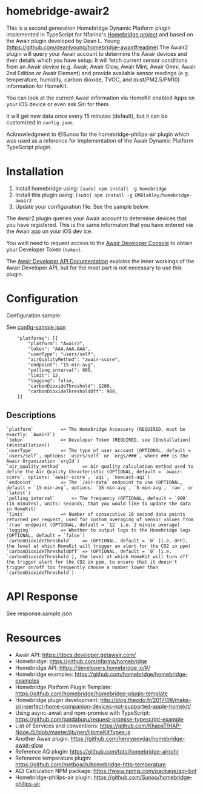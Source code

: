 # homebridge-awair2
This is a second generation Homebridge Dynamic Platform plugin implemented in TypeScript for Nfarina's [Homebridge project](https://github.com/nfarina/homebridge) and based on the Awair plugin developed by Dean L. Young (https://github.com/deanlyoung/homebridge-awair#readme).The Awair2 plugin will query your Awair account to determine the Awair devices and their details which you have setup. It will fetch current sensor conditions from an Awair device (e.g. Awair, Awair Glow, Awair Mint, Awair Omni, Awair 2nd Edition or Awair Element) and provide available sensor readings (e.g. temperature, humidity, carbon dioxide, TVOC, and dust/PM2.5/PM10) information for HomeKit.

You can look at the current Awair information via HomeKit enabled Apps on your iOS device or even ask Siri for them.

It will get new data once every 15 minutes (default), but it can be customized in `config.json`.

Acknowledgment to @Sunoo for the homebridge-philips-air plugin which was used as a reference for implementation of the Awair Dynamic Platform TypeScript plugin.

# Installation

1. Install homebridge using: `[sudo] npm install -g homebridge`
2. Install this plugin using: `[sudo] npm install -g DMBlakley/homebridge-awair2`
3. Update your configuration file. See the sample below.

The Awair2 plugin queries your Awair account to determine devices that you have registered. This is the same informaton that you have entered via the Awair app on your iOS dev ice.

You weill need to request access to the [Awair Developer Console](https://developer.getawair.com) to obtain your Developer Token (`token`).

The [Awair Developer API Documentation](https://docs.developer.getawair.com) explains the inner workings of the Awair Developer API, but for the most part is not necessary to use this plugin.

# Configuration

Configuration sample:

See [config-sample.json](https://github.com/DMBlakeley/homebridge-awair2/blob/master/config-sample.json)

```
	"platforms": [{
		"platform": "Awair2",
		"token": "AAA.AAA.AAA",
		"userType": "users/self",
		"airQualityMethod": "awair-score",
		"endpoint": "15-min-avg",
		"polling_interval": 900,
		"limit": 12,
		"logging": false,
		"carbonDioxideThreshold": 1200,
		"carbonDioxideThresholdOff": 900,
	}]
```

## Descriptions
```
`platform`			=> The Homebridge Accessory (REQUIRED, must be exactly: `Awair2`)
`token`				=> Developer Token (REQUIRED, see [Installation](#installation))
`userType`			=> The type of user account (OPTIONAL, default = `users/self`, options: `users/self` or `orgs/###`, where ### is the Awair Organization `orgId`)
`air_quality_method`		=> Air quality calculation method used to define the Air Quality Chracteristic (OPTIONAL, default = `awair-score`, options: `awair-score`, `aqi`, `nowcast-aqi`)
`endpoint`			=> The `/air-data` endpoint to use (OPTIONAL, default = `15-min-avg`, options: `15-min-avg`, `5-min-avg`, `raw`, or `latest`)
`polling_interval`		=> The frequency (OPTIONAL, default = `900` (15 minutes), units: seconds, that you would like to update the data in HomeKit)
`limit`				=> Number of consecutive 10 second data points returned per request, used for custom averaging of sensor values from `/raw` endpoint (OPTIONAL, default = `12` i.e. 2 minute average)
`logging`			=> Whether to output logs to the Homebridge logs (OPTIONAL, default = `false`)
`carbonDioxideThreshold`	=> (OPTIONAL, default = `0` [i.e. OFF], the level at which HomeKit will trigger an alert for the CO2 in ppm)
`carbonDioxideThresholdOff`	=> (OPTIONAL, default = `0` [i.e. `carbonDioxideThreshold`], the level at which HomeKit will turn off the trigger alert for the CO2 in ppm, to ensure that it doesn't trigger on/off too frequently choose a number lower than `carbonDioxideThreshold`)
```

# API Response

See response.sample.json

# Resources

- Awair API: https://docs.developer.getawair.com/
- Homebridge: https://github.com/nfarina/homebridge
- Homebridge API: https://developers.homebridge.io/#/
- Homebridge examples: https://github.com/homebridge/homebridge-examples
- Homebridge Platform Plugin Template: https://github.com/homebridge/homebridge-plugin-template
- Homebridge plugin development: http://blog.theodo.fr/2017/08/make-siri-perfect-home-companion-devices-not-supported-apple-homekit/
- Using async-await and npm-promise with TypeScript: https://github.com/patdaburu/request-promise-typescript-example
- List of Services and conventions: https://github.com/KhaosT/HAP-NodeJS/blob/master/lib/gen/HomeKitTypes.js
- Another Awair plugin: https://github.com/henrypoydar/homebridge-awair-glow
- Reference AQ plugin: https://github.com/toto/homebridge-airrohr
- Refenerce temperature plugin: https://github.com/metbosch/homebridge-http-temperature
- AQI Calculation NPM package: https://www.npmjs.com/package/aqi-bot
- Homebridge-philips-air plugin: https://github.com/Sunoo/homebridge-philips-air
